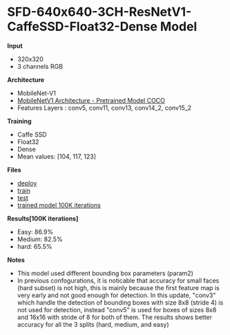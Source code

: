 
# SFD-640x640-3CH-ResNetV1-CaffeSSD-Float32-Dense Model

__Input__
+ 320x320
+ 3 channels RGB

__Architecture__
+ MobileNet-V1
+ [MobileNetV1 Architecture - Pretrained Model COCO](https://drive.google.com/open?id=0B3gersZ2cHIxVFI1Rjd5aDgwOG8)
+ Features Layers : conv5, conv11, conv13, conv14_2, conv15_2

__Training__
+ Caffe SSD
+ Float32
+ Dense
+ Mean values: [104, 117, 123]

__Files__
+ [deploy](deploy.prototxt)
+ [train](train.prototxt)
+ [test](test.prototxt)
+ [trained model 100K iterations](https://drive.google.com/open?id=1_tmrTB0HYzSq3gFPKUWlfKtHQn6WIWNM)

__Results[100K iterations]__
+ Easy: 86.9%
+ Medium: 82.5%
+ hard: 65.5%

__Notes__
+ This model used different bounding box parameters (param2)
+ In previous confogurations, it is noticable that accuracy for small faces (hard subset) is not high, this is mainly because the first feature map is very early and not good enough for detection. In this update, "conv3" which handle the detection of bounding boxes with size 8x8 (stride 4) is not used for detection, instead "conv5" is used for boxes of sizes 8x8 and 16x16 with stride of 8 for both of them. The results shows better accuracy for all the 3 splits (hard, medium, and easy)   

